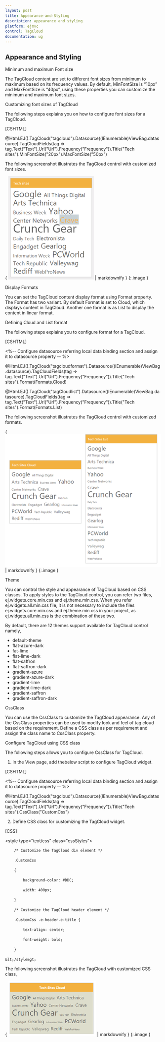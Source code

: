 ```yaml
---
layout: post
title: Appearance-and-Styling
description: appearance and styling
platform: ejmvc
control: TagCloud
documentation: ug
---
```


## Appearance and Styling

Minimum and maximum Font size

The TagCloud content are set to different font sizes from minimum to maximum based on its frequency values. By default, MinFontSize is “10px” and MaxFontSize is “40px”, using these properties you can customize the minimum and maximum font sizes.

Customizing font sizes of TagCloud

The following steps explains you on how to configure font sizes for a TagCloud.



[CSHTML]   



@Html.EJ().TagCloud("tagcloud").Datasource((IEnumerable<WebsiteCollection>)ViewBag.datasource).TagCloudFields(tag => tag.Text("Text").Url("Url").Frequency("Frequency")).Title("Tech sites").MinFontSize("20px").MaxFontSize("50px")



The following screenshot illustrates the TagCloud control with customized font sizes.

{ ![](Appearance-and-Styling_images/Appearance-and-Styling_img1.png) | markdownify }
{:.image }


Display Formats

You can set the TagCloud content display format using Format property. The Format has two variant. By default Format is set to Cloud, which displays content in TagCloud. Another one format is as List to display the content in linear format.

Defining Cloud and List format

The following steps explains you to configure format for a TagCloud.



[CSHTML]

&lt;%-- Configure datasource referring local data binding section and assign it to datasource property -- %&gt;



@Html.EJ().TagCloud("tagcloudformat").Datasource((IEnumerable<WebsiteCollection>)ViewBag.datasource).TagCloudFields(tag => tag.Text("Text").Url("Url").Frequency("Frequency")).Title("Tech sites").Format(Formats.Cloud)

 @Html.EJ().TagCloud("tagCloudlist").Datasource((IEnumerable<WebsiteCollection>)ViewBag.datasource).TagCloudFields(tag => tag.Text("Text").Url("Url").Frequency("Frequency")).Title("Tech sites").Format(Formats.List)





The following screenshot illustrates the TagCloud control with customized formats.

{ ![](Appearance-and-Styling_images/Appearance-and-Styling_img2.png) | markdownify }
{:.image }


Theme

You can control the style and appearance of TagCloud based on CSS classes. To apply styles to the TagCloud control, you can refer two files, ej.widgets.core.min.css and ej.theme.min.css. When you refer ej.widgets.all.min.css file, it is not necessary to include the files ej.widgets.core.min.css and ej.theme.min.css in your project, as ej.widgets.all.min.css is the combination of these two. 

By default, there are 12 themes support available for TagCloud control namely,

* default-theme
* flat-azure-dark
* fat-lime
* flat-lime-dark
* flat-saffron
* flat-saffron-dark
* gradient-azure
* gradient-azure-dark
* gradient-lime
* gradient-lime-dark
* gradient-saffron
* gradient-saffron-dark



CssClass

You can use the CssClass to customize the TagCloud appearance. Any of the CssClass properties can be used to modify look and feel of tag cloud based on the requirement. Define a CSS class as per requirement and assign the class name to CssClass property.

Configure TagCloud using CSS class

The following steps allows you to configure CssClass for TagCloud.

1. In the View page, add thebelow script to configure TagCloud widget.



[CSHTML]

&lt;%-- Configure datasource referring local data binding section and assign it to datasource property -- %&gt;



@Html.EJ().TagCloud("tagcloud").Datasource((IEnumerable<WebsiteCollection>)ViewBag.datasource).TagCloudFields(tag => tag.Text("Text").Url("Url").Frequency("Frequency")).Title("Tech sites").CssClass("CustomCss")



2. Define CSS class for customizing the TagCloud widget.



[CSS]

&lt;style type="text/css" class="cssStyles"&gt;

        /* Customize the TagCloud div element */

        .CustomCss

        {

            background-color: #DDC;

            width: 400px;

        }

        /* Customize the TagCloud header element */        

        .CustomCss .e-header.e-title {

            text-align: center;

            font-weight: bold;

        }

    &lt;/style&gt;



The following screenshot illustrates the TagCloud with customized CSS class,

{ ![](Appearance-and-Styling_images/Appearance-and-Styling_img3.png) | markdownify }
{:.image }


